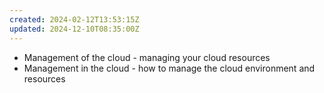 ```yaml
---
created: 2024-02-12T13:53:15Z
updated: 2024-12-10T08:35:00Z
---
```

- Management of the cloud - managing your cloud resources
- Management in the cloud - how to manage the cloud environment and resources